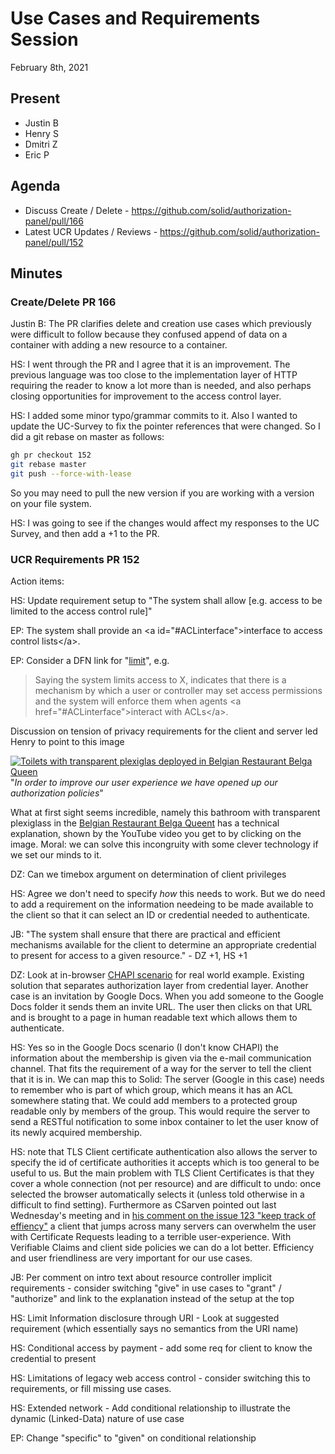# Use Cases and Requirements Session
February 8th, 2021

## Present

- Justin B
- Henry S
- Dmitri Z
- Eric P

## Agenda

- Discuss Create / Delete - https://github.com/solid/authorization-panel/pull/166
- Latest UCR Updates / Reviews - https://github.com/solid/authorization-panel/pull/152

## Minutes



### Create/Delete PR 166

Justin B: The PR clarifies delete and creation use cases which previously were difficult to follow because they confused append of data on a container with adding a new resource to a container. 


HS: I went through the PR and I agree that it is an improvement. The previous language was too close to the implementation layer of HTTP requiring the reader to know a lot more than is needed, and also perhaps closing opportunities for improvement to the access control layer. 

HS: I added some minor typo/grammar commits to it.
   Also I wanted to update the UC-Survey to fix the pointer references that were changed. So I did a git rebase on master as follows:
   
```bash
gh pr checkout 152
git rebase master
git push --force-with-lease
```

So you may need to pull the new version if you are working with a version on your file system. 

HS: I was going to see if the changes would affect my responses to the UC Survey, and then add a +1 to the PR.


### UCR Requirements PR 152

Action items:

HS: Update requirement setup to "The system shall allow [e.g. access to be limited to the access control rule]"

EP: The system shall provide an \<a id="#ACLinterface">interface to access control lists\</a>.

EP: Consider a DFN link for "<a href='#limit'>limit<a>", e.g.

> Saying the system limits access to X, indicates that there is a mechanism by which a user or controller may set access permissions and the system will enforce them when agents \<a href="#ACLinterface">interact with ACLs\</a>.

Discussion on tension of privacy requirements for the client and server led Henry to point to this image


[![Toilets with transparent plexiglas deployed in Belgian Restaurant Belga Queen](https://pbs.twimg.com/media/Eto26NNXAAMQmEh?format=jpg&name=medium)](https://www.youtube.com/watch?v=8Q2L3RuSnBs&feature=emb_logo)
"*In order to improve our user experience we have opened up our authorization policies*"

What at first sight seems incredible, namely this bathroom with transparent plexiglass in the [Belgian Restaurant Belga Queent](http://www.belgaqueen.be/brussels.aspx#intro) has a technical explanation, shown by the YouTube video you get to by clicking on the image. Moral: we can solve this incongruity with some clever technology if we set our minds to it.

DZ: Can we timebox argument on determination of client privileges

HS: Agree we don't need to specify *how* this needs to work. But we do need to add a requirement on the information needeing to be made available to the client so that it can select an ID or credential needed to authenticate. 

JB: "The system shall ensure that there are practical and efficient mechanisms available for the client to determine an appropriate credential to present for access to a given resource." - DZ +1, HS +1

DZ: Look at in-browser [CHAPI scenario](https://docs.google.com/presentation/d/1qPbwx9IXwPlgsZgS2XPXeGgstxrixnC8n0E2I4cxVc8/edit#slide=id.g846742fe3e_1_188) for real world example. Existing solution that separates authorization layer from credential layer. 
Another case is an invitation by Google Docs. When you add someone to the Google Docs folder it sends them an invite URL. The user then
clicks on that URL and is brought to a page in human readable text which allows them to authenticate.

HS: Yes so in the Google Docs scenario (I don't know CHAPI) the information about the membership is given via
the e-mail communication channel. That fits the requirement of a way for the server to tell the client that it is in. 
We can map this to Solid: The server (Google in this case) needs to remember who is part of which group, which means
it has an ACL somewhere stating that. We could add members to a protected group readable only
by members of the group. This would require the server to send a RESTful notification to some inbox container to let the user know 
of its newly acquired membership. 

HS: note that TLS Client certificate authentication also allows the server to specify the id of certificate authorities it accepts which
is too general to be useful to us.
But the main problem with TLS Client Certificates is that they cover a whole connection (not per resource) and are difficult to undo: once selected the browser automatically selects it (unless told otherwise in a difficult to find setting). 
Furthermore as CSarven pointed out last Wednesday's meeting and in [his comment on the issue 123 "keep track of effiency"](https://github.com/solid/authentication-panel/issues/123#issuecomment-768606815) a client that jumps across many servers can overwhelm the user with Certificate Requests leading to a terrible user-experience. With Verifiable Claims and client side policies we can do a lot better. Efficiency and user friendliness are very
important for our use cases.

JB: Per comment on intro text about resource controller implicit requirements - consider switching "give" in use cases to "grant" / "authorize" and link to the explanation instead of the setup at the top

HS: Limit Information disclosure through URI - Look at suggested requirement (which essentially says no semantics from the URI name)

HS: Conditional access by payment - add some req for client to know the credential to present

HS: Limitations of legacy web access control - consider switching this to requirements, or fill missing use cases.

HS: Extended network - Add conditional relationship to illustrate the dynamic (Linked-Data) nature of use case

EP: Change "specific" to "given" on conditional relationship

